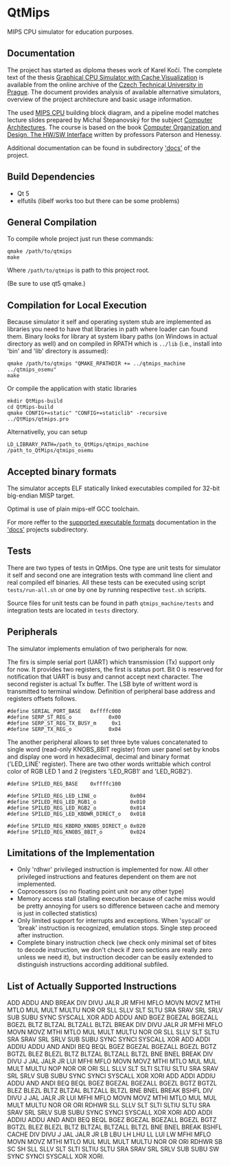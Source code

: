 QtMips
======
MIPS CPU simulator for education purposes.

Documentation
-------------
The project has started as diploma theses work of Karel Kočí.
The complete text of the thesis [Graphical CPU Simulator with
Cache Visualization](https://dspace.cvut.cz/bitstream/handle/10467/76764/F3-DP-2018-Koci-Karel-diploma.pdf)
is available from the online archive of
the [Czech Technical University in Prague](https://www.cvut.cz/).
The document provides analysis of available alternative simulators,
overview of the project architecture and basic usage
information.

The used [MIPS CPU](https://en.wikipedia.org/wiki/MIPS_architecture) building block diagram,
and a pipeline model matches lecture slides prepared by Michal Štepanovský for the subject
[Computer Architectures](https://cw.fel.cvut.cz/wiki/courses/b35apo/start).
The course is based on the book  [Computer Organization and Design, The HW/SW Interface](https://www.elsevier.com/books/computer-organization-and-design-mips-edition/patterson/978-0-12-407726-3) written by
professors Paterson and Henessy.

Additional documentation can be found in subdirectory ['docs'](docs)
of the project.

Build Dependencies
------------------
* Qt 5
* elfutils (libelf works too but there can be some problems)

General Compilation
-------------------
To compile whole project just run these commands:
```
qmake /path/to/qtmips
make
```
Where `/path/to/qtmips` is path to this project root.

(Be sure to use qt5 qmake.)

Compilation for Local Execution
-------------------------------
Because simulator it self and operating system stub are implemented as libraries you
need to have that libraries in path where loader can found them. Binary looks for library
at system libary paths (on Windows in actual directory as well) and on compiled in
RPATH which is `../lib` (i.e., install into 'bin' and 'lib' directory is assumed):

```
qmake /path/to/qtmips "QMAKE_RPATHDIR += ../qtmips_machine ../qtmips_osemu"
make
```

Or compile the application with static libraries

```
mkdir QtMips-build
cd QtMips-build
qmake CONFIG+=static" "CONFIG+=staticlib" -recursive ../QtMips/qtmips.pro
```

Alternativelly, you can setup

```
LD_LIBRARY_PATH=/path_to_QtMips/qtmips_machine /path_to_QtMips/qtmips_osemu
```

Accepted binary formats
------------------------
The simulator accepts ELF statically linked executables
compiled for 32-bit big-endian MISP target.

Optimal is use of plain mips-elf GCC toolchain.

For more reffer to the [supported executable formats](docs/exec-formats-and-tools.md)
documentation in the ['docs'](docs) projects subdirectory.

Tests
-----
There are two types of tests in QtMips. One type are unit tests for simulator it
self and second one are integration tests with command line client and real
compiled elf binaries. All these tests can be executed using script
`tests/run-all.sh` or one by one by running respective `test.sh` scripts.

Source files for unit tests can be found in path `qtmips_machine/tests` and
integration tests are located in `tests` directory.

Peripherals
-----------

The simulator implements emulation of two peripherals for now.

The firs is simple serial port (UART) which transmission
(Tx) support only for now. It provides two registers, the
first is status port. Bit 0 is reserved for notification
that UART is busy and cannot accept next character.
The second register is actual Tx buffer. The LSB byte
of writtent word is transmitted to terminal window.
Definition of peripheral base address and registers
offsets follows.

```
#define SERIAL_PORT_BASE   0xffffc000
#define SERP_ST_REG_o            0x00
#define SERP_ST_REG_TX_BUSY_m     0x1
#define SERP_TX_REG_o            0x04
```

The another peripheral allows to set three byte values
concatenated to single word (read-only KNOBS_8BIT register)
from user panel set by knobs and display one word in hexadecimal,
decimal and binary format ('LED_LINE' register). There are two
other words writtable which control color of RGB LED 1 and 2
(registers 'LED_RGB1' and 'LED_RGB2').

```
#define SPILED_REG_BASE    0xffffc100

#define SPILED_REG_LED_LINE_o           0x004
#define SPILED_REG_LED_RGB1_o           0x010
#define SPILED_REG_LED_RGB2_o           0x014
#define SPILED_REG_LED_KBDWR_DIRECT_o   0x018

#define SPILED_REG_KBDRD_KNOBS_DIRECT_o 0x020
#define SPILED_REG_KNOBS_8BIT_o         0x024
```

Limitations of the Implementation
---------------------------------
* Only 'rdhwr' privileged instruction is implemented for now. All other privileged
  instructions and features dependent on them are not implemented.
* Coprocessors (so no floating point unit nor any other type)
* Memory access stall (stalling execution because of cache miss would be pretty
  annoying for users so difference between cache and memory is just in collected
  statistics)
* Only limited support for interrupts and exceptions. When 'syscall' or 'break'
  instruction is recognized, emulation stops. Single step proceed after instruction.
* Complete binary instruction check (we check only minimal set of bites to decode
  instruction, we don't check if zero sections are really zero unless we need it),
  but instruction decoder can be easily extended to distinguish instructions
  according additional subfiled.
  
List of Actually Supported Instructions
---------------------------------------
ADD ADDU AND BREAK DIV DIVU JALR JR MFHI MFLO MOVN MOVZ MTHI MTLO MUL MULT MULTU NOR OR SLL SLLV SLT SLTU SRA SRAV SRL SRLV SUB SUBU SYNC SYSCALL XOR ADD ADDU AND BGEZ BGEZAL BGEZALL BGEZL BLTZ BLTZAL BLTZALL BLTZL BREAK DIV DIVU JALR JR MFHI MFLO MOVN MOVZ MTHI MTLO MUL MULT MULTU NOR OR SLL SLLV SLT SLTU SRA SRAV SRL SRLV SUB SUBU SYNC SYNCI SYSCALL XOR ADD ADDI ADDIU ADDU AND ANDI BEQ BEQL BGEZ BGEZAL BGEZALL BGEZL BGTZ BGTZL BLEZ BLEZL BLTZ BLTZAL BLTZALL BLTZL BNE BNEL BREAK DIV DIVU J JAL JALR JR LUI MFHI MFLO MOVN MOVZ MTHI MTLO MUL MUL MULT MULTU NOP NOR OR ORI SLL SLLV SLT SLTI SLTIU SLTU SRA SRAV SRL SRLV SUB SUBU SYNC SYNCI SYSCALL XOR XORI ADD ADDI ADDIU ADDU AND ANDI BEQ BEQL BGEZ BGEZAL BGEZALL BGEZL BGTZ BGTZL BLEZ BLEZL BLTZ BLTZAL BLTZALL BLTZL BNE BNEL BREAK BSHFL DIV DIVU J JAL JALR JR LUI MFHI MFLO MOVN MOVZ MTHI MTLO MUL MUL MULT MULTU NOR OR ORI RDHWR SLL SLLV SLT SLTI SLTIU SLTU SRA SRAV SRL SRLV SUB SUBU SYNC SYNCI SYSCALL XOR XORI ADD ADDI ADDIU ADDU AND ANDI BEQ BEQL BGEZ BGEZAL BGEZALL BGEZL BGTZ BGTZL BLEZ BLEZL BLTZ BLTZAL BLTZALL BLTZL BNE BNEL BREAK BSHFL CACHE DIV DIVU J JAL JALR JR LB LBU LH LHU LL LUI LW MFHI MFLO MOVN MOVZ MTHI MTLO MUL MUL MULT MULTU NOR OR ORI RDHWR SB SC SH SLL SLLV SLT SLTI SLTIU SLTU SRA SRAV SRL SRLV SUB SUBU SW SYNC SYNCI SYSCALL XOR XORI.

